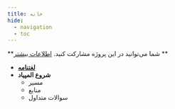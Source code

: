 ```yaml
---
title: خانه
hide:
  - navigation
  - toc
---
```


**شما می‌‌توانید در این پروژه مشارکت کنید. [اطلاعات بیشتر](/مشارکت/) **

- [**لغتنامه**‌](مطالب/لغتنامه/)
- **شروع المپیاد**
	- مسیر
	- منابع
	- سوالات متداول
